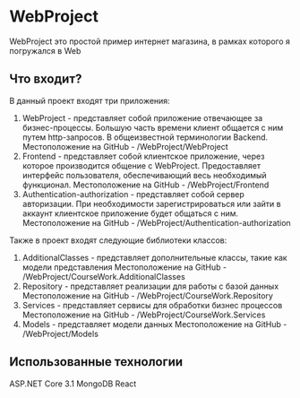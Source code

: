 # WebProject

WebProject это простой пример интернет магазина, в рамках которого я погружался
в Web

## Что входит?

В данный проект входят три приложения:
1. WebProject - представляет собой приложение отвечающее за бизнес-процессы.
Большую часть времени клиент общается с ним путем http-запросов. В общеизвестной
терминологии Backend.
Местоположение на GitHub - /WebProject/WebProject
2. Frontend - представляет собой клиентское приложение, через которое
производится общение с WebProject. Предоставляет интерфейс пользователя,
обеспечивающий весь необходимый функционал.
Местоположение на GitHub - /WebProject/Frontend
3. Authentication-authorization - представляет собой сервер авторизации. При
необходимости зарегистрироваться или зайти в аккаунт клиентское приложение
будет общаться с ним.
Местоположение на GitHub - /WebProject/Authentication-authorization

Также в проект входят следующие библиотеки классов:
1. AdditionalClasses - представляет дополнительные классы, такие как модели
представления
Местоположение на GitHub - /WebProject/CourseWork.AdditionalClasses
2. Repository - представляет реализации для работы с базой данных
Местоположение на GitHub - /WebProject/CourseWork.Repository
3. Services - представляет сервисы для обработки бизнес процессов
Местоположение на GitHub - /WebProject/CourseWork.Services
4. Models - представляет модели данных
Местоположение на GitHub - /WebProject/Models

## Использованные технологии

ASP.NET Core 3.1
MongoDB
React
